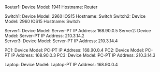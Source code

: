 Router1:
    Device Model: 1941
    Hostname: Router


Switch1:
    Device Model: 2960 IOS15
    Hostname: Switch
Switch2:
    Device Model: 2960 IOS15
    Hostname: Switch


Server1:
    Device Model: Server-PT
    IP Address: 168.90.0.5
Server2:
    Device Model: Server-PT
    IP Address: 210.3.14.2   
Server3:
    Device Model: Server-PT
    IP Address: 210.3.14.4      


PC1:
    Device Model: PC-PT
    IP Address: 168.90.0.4
PC2:
    Device Model: PC-PT
    IP Address: 168.90.0.3
PC3:
    Device Model: PC-PT
    IP Address: 210.3.14.3


Laptop:
    Device Model: Laptop-PT
    IP Address: 168.90.0.4


                       